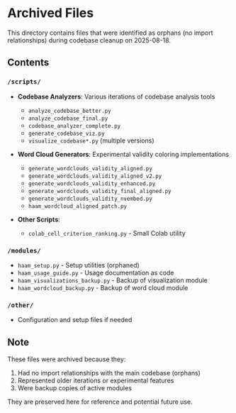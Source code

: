 # Archived Files

This directory contains files that were identified as orphans (no import relationships) during codebase cleanup on 2025-08-18.

## Contents

### `/scripts/`
- **Codebase Analyzers**: Various iterations of codebase analysis tools
  - `analyze_codebase_better.py`
  - `analyze_codebase_final.py`
  - `codebase_analyzer_complete.py`
  - `generate_codebase_viz.py`
  - `visualize_codebase*.py` (multiple versions)

- **Word Cloud Generators**: Experimental validity coloring implementations
  - `generate_wordclouds_validity_aligned.py`
  - `generate_wordclouds_validity_aligned_v2.py`
  - `generate_wordclouds_validity_enhanced.py`
  - `generate_wordclouds_validity_final_aligned.py`
  - `generate_wordclouds_validity_nvembed.py`
  - `haam_wordcloud_aligned_patch.py`

- **Other Scripts**:
  - `colab_cell_criterion_ranking.py` - Small Colab utility

### `/modules/`
- `haam_setup.py` - Setup utilities (orphaned)
- `haam_usage_guide.py` - Usage documentation as code
- `haam_visualizations_backup.py` - Backup of visualization module
- `haam_wordcloud_backup.py` - Backup of word cloud module

### `/other/`
- Configuration and setup files if needed

## Note
These files were archived because they:
1. Had no import relationships with the main codebase (orphans)
2. Represented older iterations or experimental features
3. Were backup copies of active modules

They are preserved here for reference and potential future use.